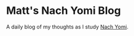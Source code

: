 
# Matt's Nach Yomi Blog

A daily blog of my thoughts as I study [Nach Yomi](https://outorah.org/p/183910/).
